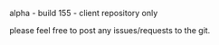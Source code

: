 alpha - build 155 - client repository only

please feel free to post any issues/requests to the git.